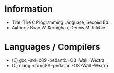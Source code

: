 # Information

- Title: The C Programming Language, Second Ed.
- Authors: Brian W. Kernighan, Dennis M. Ritchie

# Languages / Compilers

- (C) gcc -std=c89 -pedantic -O3 -Wall -Wextra
- (C) clang -std=c89 -pedantic -O3 -Wall -Wextra
